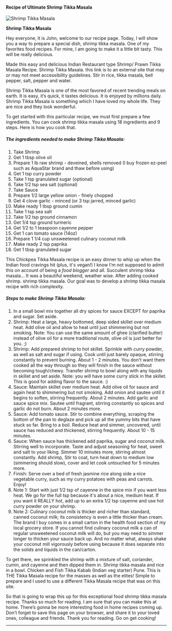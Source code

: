            

#### Recipe of Ultimate Shrimp Tikka Masala

![Shrimp Tikka Masala](https://img-global.cpcdn.com/recipes/5100812419727360/751x532cq70/shrimp-tikka-masala-recipe-main-photo.jpg)

**Shrimp Tikka Masala**

Hey everyone, it is John, welcome to our recipe page. Today, I will show you a way to prepare a special dish, shrimp tikka masala. One of my favorites food recipes. For mine, I am going to make it a little bit tasty. This will be really delicious.

Made this easy and delicious Indian Restaurant type Shrimp/ Prawn Tikka Masala Recipe. Shrimp Tikka Masala. this link is to an external site that may or may not meet accessibility guidelines. Stir in rice, tikka masala, bell pepper, salt, pepper and water.

Shrimp Tikka Masala is one of the most favored of recent trending meals on earth. It is easy, it’s quick, it tastes delicious. It is enjoyed by millions daily. Shrimp Tikka Masala is something which I have loved my whole life. They are nice and they look wonderful.

To get started with this particular recipe, we must first prepare a few ingredients. You can cook shrimp tikka masala using 18 ingredients and 9 steps. Here is how you cook that.

##### The ingredients needed to make Shrimp Tikka Masala:

1.  Take Shrimp
2.  Get 1 tbsp olive oil
3.  Prepare 1 lb raw shrimp - deveined, shells removed (I buy frozen ez-peel such as AquaStar brand and thaw before using)
4.  Get 1 tsp curry powder
5.  Take 1 tsp granulated sugar (optional)
6.  Take 1/2 tsp sea salt (optional)
7.  Take Sauce
8.  Prepare 1/2 large yellow onion - finely chopped
9.  Get 4 clove garlic - minced (or 3 tsp jarred, minced garlic)
10.  Make ready 1 tbsp ground cumin
11.  Take 1 tsp sea salt
12.  Take 1/2 tsp ground cinnamon
13.  Get 1/4 tsp ground turmeric
14.  Get 1/2 to 1 teaspoon cayenne pepper
15.  Get 1 can tomato sauce (14oz)
16.  Prepare 1 1/4 cup unsweetened culinary coconut milk
17.  Make ready 2 tsp paprika
18.  Get 1 tbsp granulated sugar

This Chickpea Tikka Masala recipe is an easy dinner to whip up when the Indian food cravings hit (plus, it's vegan!) I know I'm not supposed to admit this on account of being a _food blogger_ and all. Succulent shrimp tikka masala… It was a beautiful weekend, weather wise. After adding cooked shrimp. shrimp tikka masala. Our goal was to develop a shrimp tikka masala recipe with rich complexity.

##### Steps to make Shrimp Tikka Masala:

1.  In a small bowl mix together all dry spices for sauce EXCEPT for paprika and sugar. Set aside.
2.  Shrimp: Heat a large, heavy bottomed, deep sided skillet over medium heat. Add olive oil and allow to heat until just shimmering but not smoking. Note: You can use the same amount of ghee (clarified butter) instead of olive oil for a more traditional route, olive oil is just better for you. ;)
3.  Shrimp: Add prepared shrimp to hot skillet. Sprinkle with curry powder, as well as salt and sugar if using. Cook until just barely opaque, stirring constantly to prevent burning. About 1 - 2 minutes. You don't want them cooked all the way through so they will finish in the sauce without becoming tough/chewy. Transfer shrimp to bowl along with any liquids in skillet and set aside. Note: you will have some curry stick in the skillet. This is good for adding flavor to the sauce. :)
4.  Sauce: Maintain skillet over medium heat. Add olive oil for sauce and again heat to shimmering but not smoking. Add onion and sautee until it begins to soften, stirring frequently. About 2 minutes. Add garlic and sauce spice mix. Sautee until fragrant, stirring constantly so spices and garlic do not burn. About 2 minutes more.
5.  Sauce: Add tomato sauce. Stir to combine everything, scraping the bottom of the pan to deglaze and pick up all the yummy bits that have stuck so far. Bring to a boil. Reduce heat and simmer, uncovered, until sauce has reduced and thickened, stirring frequently. About 10 - 15 minutes.
6.  Sauce: When sauce has thickened add paprika, sugar and coconut milk. Stirring well to incorporate. Taste and adjust seasoning for heat, sweet and salt to your liking. Simmer 10 minutes more, stirring almost constantly. Add shrimp, Stir to coat, turn heat down to medium low (simmering should slow), cover and let cook untouched for 5 minutes more.
7.  Finish: Serve over a bed of fresh jasmine rice along side a nice vegetable curry, such as my curry potatoes with peas and carrots. Enjoy!
8.  Note 1: Start with just 1/2 tsp of cayenne in the spice mix if you want less heat. We go for the full tsp because it's about a nice, medium heat. If you want it REALLY hot, add up to an extra 1/2 tsp cayenne and use hot curry powder on your shrimp.
9.  Note 2: Culinary coconut milk is thicker and richer than standard, canned coconut milk; its consistency is even a little thicker than cream. The brand I buy comes in a small carton in the health food section of my local grocery store. If you cannot find culinary coconut milk a can of regular unsweetened coconut milk will do, but you may need to simmer longer to thicken your sauce back up. And no matter what, always shake your coconut mill vigorously before using because it does separate into the solids and liquids in the can/carton.

To get there, we sprinkled the shrimp with a mixture of salt, coriander, cumin, and cayenne and then dipped them in. Shrimp tikka masala and rice in a bowl. Chicken and Fish Tikka Kabab (Indian veg starter) Pune. This is THE Tikka Masala recipe for the masses as well as the elites! Simple to prepare and I used to use a different Tikka Masala recipe that was on this site.

So that is going to wrap this up for this exceptional food shrimp tikka masala recipe. Thanks so much for reading. I am sure that you can make this at home. There’s gonna be more interesting food in home recipes coming up. Don’t forget to save this page on your browser, and share it to your loved ones, colleague and friends. Thank you for reading. Go on get cooking!

* * *